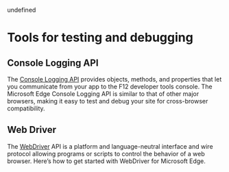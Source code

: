 undefined
# Tools for testing and debugging

## Console Logging API

The [Console Logging API](./tools/console-logging-API.md) provides objects, methods, and properties that let you communicate from your app to the F12 developer tools console. The Microsoft Edge Console Logging API is similar to that of other major browsers, making it easy to test and debug your site for cross-browser compatibility.

## Web Driver

The [WebDriver](./tools/webDriver.md) API is a platform and language-neutral interface and wire protocol allowing programs or scripts to control the behavior of a web browser. Here’s how to get started with WebDriver for Microsoft Edge.